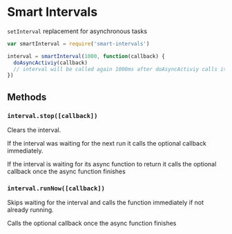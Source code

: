 # Smart Intervals

`setInterval` replacement for asynchronous tasks

```javascript
var smartInterval = require('smart-intervals')

interval = smartInterval(1000, function(callback) {
  doAsyncActiviy(callback)
  // interval will be called again 1000ms after doAsyncActiviy calls its callback
})
```

## Methods

### `interval.stop([callback])`

Clears the interval.

If the interval was waiting for the next run it calls the optional callback immediately.

If the interval is waiting for its async function to return it calls the optional callback once the async function finishes


### `interval.runNow([callback])`

Skips waiting for the interval and calls the function immediately if not already running.

Calls the optional callback once the async function finishes
